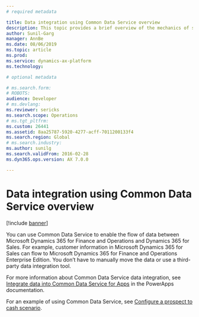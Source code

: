 ```yaml
---
# required metadata

title: Data integration using Common Data Service overview
description: This topic provides a brief overview of the mechanics of synchronous and asynchronous integration.
author: Sunil-Garg
manager: AnnBe
ms.date: 08/06/2019
ms.topic: article
ms.prod: 
ms.service: dynamics-ax-platform
ms.technology: 

# optional metadata

# ms.search.form: 
# ROBOTS: 
audience: Developer
# ms.devlang: 
ms.reviewer: sericks
ms.search.scope: Operations
# ms.tgt_pltfrm: 
ms.custom: 26441
ms.assetid: 8aa25787-5920-4277-acff-7011200133f4
ms.search.region: Global
# ms.search.industry: 
ms.author: sunilg
ms.search.validFrom: 2016-02-28
ms.dyn365.ops.version: AX 7.0.0

---
```


# Data integration using Common Data Service overview

[!include [banner](../includes/banner.md)]

You can use Common Data Service to enable the flow of data between Microsoft Dynamics 365 for Finance and Operations and Dynamics 365 for Sales. For example, customer information in Microsoft Dynamics 365 for Sales can flow to Microsoft Dynamics 365 for Finance and Operations Enterprise Edition. You don’t have to manually move the data or use a third-party data integration tool.

For more information about Common Data Service data integration, see [Integrate data into Common Data Service for Apps](https://docs.microsoft.com/powerapps/administrator/data-integrator) in the PowerApps documentation.

For an example of using Common Data Service, see [Configure a prospect to cash scenario](../../supply-chain/sales-marketing/prospect-to-cash.md).
